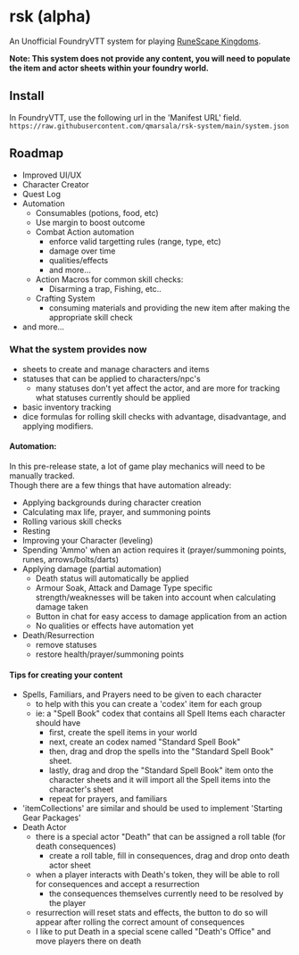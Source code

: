 # rsk (alpha)
An Unofficial FoundryVTT system for playing [RuneScape Kingdoms](https://steamforged.com/pages/runescape-kingdoms#products).

**Note: This system does not provide any content, you will need to populate the item and actor sheets within your foundry world.**

## Install
In FoundryVTT, use the following url in the 'Manifest URL' field.    
`https://raw.githubusercontent.com/qmarsala/rsk-system/main/system.json`

## Roadmap
* Improved UI/UX
* Character Creator
* Quest Log
* Automation
    * Consumables (potions, food, etc)
    * Use margin to boost outcome
    * Combat Action automation
        * enforce valid targetting rules (range, type, etc)
        * damage over time
        * qualities/effects
        * and more...
    * Action Macros for common skill checks:
        * Disarming a trap, Fishing, etc..
    * Crafting System
        * consuming materials and providing the new item after making the appropriate skill check
* and more...

### What the system provides now
* sheets to create and manage characters and items
* statuses that can be applied to characters/npc's
    * many statuses don't yet affect the actor, and are more for tracking what statuses currently should be applied
* basic inventory tracking
* dice formulas for rolling skill checks with advantage, disadvantage, and applying modifiers.

#### Automation:
In this pre-release state, a lot of game play mechanics will need to be manually tracked.    
Though there are a few things that have automation already:
- Applying backgrounds during character creation
- Calculating max life, prayer, and summoning points
- Rolling various skill checks
- Resting
- Improving your Character (leveling)
- Spending 'Ammo' when an action requires it (prayer/summoning points, runes, arrows/bolts/darts)
- Applying damage (partial automation)
    - Death status will automatically be applied
    - Armour Soak, Attack and Damage Type specific strength/weaknesses will be taken into account when calculating damage taken
    - Button in chat for easy access to damage application from an action
    - No qualities or effects have automation yet
- Death/Resurrection
    - remove statuses 
    - restore health/prayer/summoning points

#### Tips for creating your content
- Spells, Familiars, and Prayers need to be given to each character
    - to help with this you can create a 'codex' item for each group
    - ie: a "Spell Book" codex that contains all Spell Items each character should have
      - first, create the spell items in your world
      - next, create an codex named "Standard Spell Book"
      - then, drag and drop the spells into the "Standard Spell Book" sheet.
      - lastly, drag and drop the "Standard Spell Book" item onto the character sheets and it will import all the Spell items into the character's sheet
      - repeat for prayers, and familiars
- 'itemCollections' are similar and should be used to implement 'Starting Gear Packages'
- Death Actor
    - there is a special actor "Death" that can be assigned a roll table (for death consequences)
        - create a roll table, fill in consequences, drag and drop onto death actor sheet
    - when a player interacts with Death's token, they will be able to roll for consequences and accept a resurrection
        - the consequences themselves currently need to be resolved by the player
    - resurrection will reset stats and effects, the button to do so will appear after rolling the correct amount of consequences
    - I like to put Death in a special scene called "Death's Office" and move players there on death